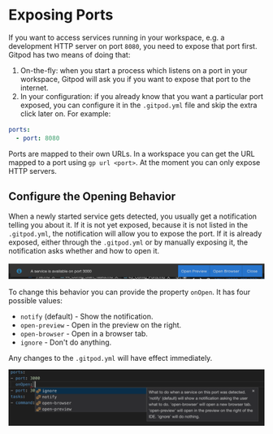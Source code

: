# Exposing Ports

If you want to access services running in your workspace, e.g. a development HTTP server on port `8080`,
you need to expose that port first. Gitpod has two means of doing that:
  1. On-the-fly: when you start a process which listens on a port in your workspace, Gitpod will ask you
     if you want to expose that port to the internet.
  2. In your configuration: if you already know that you want a particular port exposed, you can configure
     it in the `.gitpod.yml` file and skip the extra click later on. For example:

```yaml
ports:
  - port: 8080
```

Ports are mapped to their own URLs. In a workspace you can get the URL mapped to a port using `gp url <port>`. At the moment you can only expose
HTTP servers.

## Configure the Opening Behavior

When a newly started service gets detected, you usually get a notification telling you about it.
If it is not yet exposed, because it is not listed in the `.gitpod.yml`, the notification will allow you to expose the port.
If it is already exposed, either through the `.gitpod.yml` or by manually exposing it, the notification asks
whether and how to open it.

![Ports Notification](./images/ports-notification.png)

To change this behavior you can provide the property `onOpen`.
It has four possible values:

 - `notify` (default) - Show the notification.
 - `open-preview` - Open in the preview on the right.
 - `open-browser` - Open in a browser tab.
 - `ignore` - Don't do anything.

Any changes to the `.gitpod.yml` will have effect immediately.

 ![Ports Notification](./images/ports-onOpen.png)

